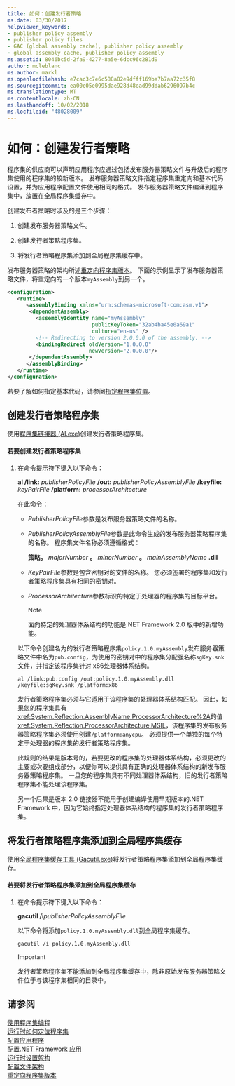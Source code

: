```yaml
---
title: 如何：创建发行者策略
ms.date: 03/30/2017
helpviewer_keywords:
- publisher policy assembly
- publisher policy files
- GAC (global assembly cache), publisher policy assembly
- global assembly cache, publisher policy assembly
ms.assetid: 8046bc5d-2fa9-4277-8a5e-6dcc96c281d9
author: mcleblanc
ms.author: markl
ms.openlocfilehash: e7cac3c7e6c588a82e9dfff169ba7b7aa72c35f8
ms.sourcegitcommit: ea00c05e0995dae928d48ead99ddab6296097b4c
ms.translationtype: MT
ms.contentlocale: zh-CN
ms.lasthandoff: 10/02/2018
ms.locfileid: "48028009"
---
```

# <a name="how-to-create-a-publisher-policy"></a>如何：创建发行者策略
程序集的供应商可以声明应用程序应通过包括发布服务器策略文件与升级后的程序集使用的程序集的较新版本。 发布服务器策略文件指定程序集重定向和基本代码设置，并为应用程序配置文件使用相同的格式。 发布服务器策略文件编译到程序集中，放置在全局程序集缓存中。  
  
 创建发布者策略时涉及的是三个步骤：  
  
1.  创建发布服务器策略文件。  
  
2.  创建发行者策略程序集。  
  
3.  将发行者策略程序集添加到全局程序集缓存中。  
  
 发布服务器策略的架构所述[重定向程序集版本](../../../docs/framework/configure-apps/redirect-assembly-versions.md)。 下面的示例显示了发布服务器策略文件，将重定向的一个版本`myAssembly`到另一个。  
  
```xml  
<configuration>  
   <runtime>  
      <assemblyBinding xmlns="urn:schemas-microsoft-com:asm.v1">  
       <dependentAssembly>  
         <assemblyIdentity name="myAssembly"  
                           publicKeyToken="32ab4ba45e0a69a1"  
                           culture="en-us" />  
         <!-- Redirecting to version 2.0.0.0 of the assembly. -->  
         <bindingRedirect oldVersion="1.0.0.0"  
                          newVersion="2.0.0.0"/>  
       </dependentAssembly>  
      </assemblyBinding>  
   </runtime>  
</configuration>  
```  
  
 若要了解如何指定基本代码，请参阅[指定程序集位置](../../../docs/framework/configure-apps/specify-assembly-location.md)。  
  
## <a name="creating-the-publisher-policy-assembly"></a>创建发行者策略程序集  
 使用[程序集链接器 (Al.exe)](../../../docs/framework/tools/al-exe-assembly-linker.md)创建发行者策略程序集。  
  
#### <a name="to-create-a-publisher-policy-assembly"></a>若要创建发行者策略程序集  
  
1.  在命令提示符下键入以下命令：  
  
     **al /link:** *publisherPolicyFile* **/out:** *publisherPolicyAssemblyFile* **/keyfile:** *keyPairFile* **/platform:** *processorArchitecture*  
  
     在此命令：  
  
    -   *PublisherPolicyFile*参数是发布服务器策略文件的名称。  
  
    -   *PublisherPolicyAssemblyFile*参数是此命令生成的发布服务器策略程序集的名称。 程序集文件名称必须遵循格式：  
  
         **策略。** *majorNumber* **。** *minorNumber* **。** *mainAssemblyName* **.dll**  
  
    -   *KeyPairFile*参数是包含密钥对的文件的名称。 您必须签署的程序集和发行者策略程序集具有相同的密钥对。  
  
    -   *ProcessorArchitecture*参数标识的特定于处理器的程序集的目标平台。  
  
        > [!NOTE]
        >  面向特定的处理器体系结构的功能是.NET Framework 2.0 版中的新增功能。  
  
     以下命令创建名为的发行者策略程序集`policy.1.0.myAssembly`发布服务器策略文件中名为`pub.config`，为使用的密钥对中的程序集分配强名称`sgKey.snk`文件，并指定该程序集针对 x86处理器体系结构。  
  
    ```  
    al /link:pub.config /out:policy.1.0.myAssembly.dll /keyfile:sgKey.snk /platform:x86  
    ```  
  
     发行者策略程序集必须与它适用于该程序集的处理器体系结构匹配。 因此，如果您的程序集具有<xref:System.Reflection.AssemblyName.ProcessorArchitecture%2A>的值<xref:System.Reflection.ProcessorArchitecture.MSIL>，该程序集的发布服务器策略程序集必须使用创建`/platform:anycpu`。 必须提供一个单独的每个特定于处理器的程序集的发行者策略程序集。  
  
     此规则的结果是版本号的，若要更改的程序集的处理器体系结构，必须更改的主要或次要组成部分，以便你可以提供具有正确的处理器体系结构的新发布服务器策略程序集。 一旦您的程序集具有不同处理器体系结构，旧的发行者策略程序集不能处理该程序集。  
  
     另一个后果是版本 2.0 链接器不能用于创建编译使用早期版本的.NET Framework 中，因为它始终指定处理器体系结构的程序集的发行者策略程序集。  
  
## <a name="adding-the-publisher-policy-assembly-to-the-global-assembly-cache"></a>将发行者策略程序集添加到全局程序集缓存  
 使用[全局程序集缓存工具 (Gacutil.exe)](../../../docs/framework/tools/gacutil-exe-gac-tool.md)将发行者策略程序集添加到全局程序集缓存。  
  
#### <a name="to-add-the-publisher-policy-assembly-to-the-global-assembly-cache"></a>若要将发行者策略程序集添加到全局程序集缓存  
  
1.  在命令提示符下键入以下命令：  
  
     **gacutil /i***publisherPolicyAssemblyFile*  
  
     以下命令将添加`policy.1.0.myAssembly.dll`到全局程序集缓存。  
  
    ```  
    gacutil /i policy.1.0.myAssembly.dll  
    ```  
  
    > [!IMPORTANT]
    >  发行者策略程序集不能添加到全局程序集缓存中，除非原始发布服务器策略文件位于与该程序集相同的目录中。  
  
## <a name="see-also"></a>请参阅  
 [使用程序集编程](../../../docs/framework/app-domains/programming-with-assemblies.md)  
 [运行时如何定位程序集](../../../docs/framework/deployment/how-the-runtime-locates-assemblies.md)  
 [配置应用程序](../../../docs/framework/configure-apps/index.md)  
 [配置.NET Framework 应用](https://msdn.microsoft.com/library/d789b592-fcb5-4e3d-8ac9-e0299adaaa42)  
 [运行时设置架构](../../../docs/framework/configure-apps/file-schema/runtime/index.md)  
 [配置文件架构](../../../docs/framework/configure-apps/file-schema/index.md)  
 [重定向程序集版本](../../../docs/framework/configure-apps/redirect-assembly-versions.md)
